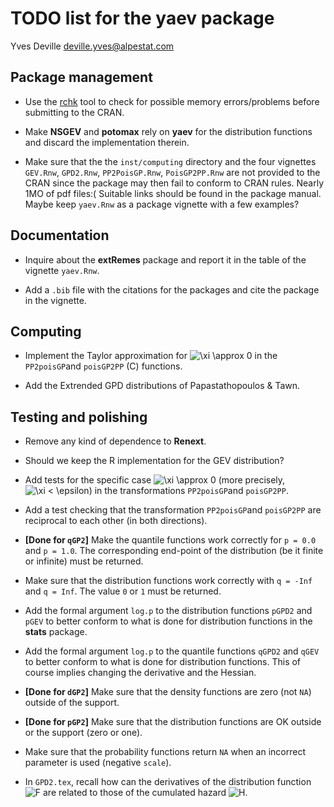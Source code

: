 TODO list for the **yaev** package
================
Yves Deville <deville.yves@alpestat.com>

## Package management

-   Use the
    [rchk](https://developer.r-project.org/Blog/public/2019/04/18/common-protect-errors/)
    tool to check for possible memory errors/problems before submitting
    to the CRAN.

-   Make **NSGEV** and **potomax** rely on **yaev** for the distribution
    functions and discard the implementation therein.

-   Make sure that the the `inst/computing` directory and the four
    vignettes `GEV.Rnw`, `GPD2.Rnw`, `PP2PoisGP.Rnw`, `PoisGP2PP.Rnw`
    are not provided to the CRAN since the package may then fail to
    conform to CRAN rules. Nearly 1MO of pdf files:( Suitable links
    should be found in the package manual. Maybe keep `yaev.Rnw` as a
    package vignette with a few examples?

## Documentation

-   Inquire about the **extRemes** package and report it in the table of
    the vignette `yaev.Rnw`.

-   Add a `.bib` file with the citations for the packages and cite the
    package in the vignette.

## Computing

-   Implement the Taylor approximation for
    ![\\xi \\approx 0](https://latex.codecogs.com/png.image?%5Cdpi%7B110%7D&space;%5Cbg_white&space;%5Cxi%20%5Capprox%200 "\xi \approx 0")
    in the `PP2poisGP`and `poisGP2PP` (C) functions.

-   Add the Extrended GPD distributions of Papastathopoulos & Tawn.

## Testing and polishing

-   Remove any kind of dependence to **Renext**.

-   Should we keep the R implementation for the GEV distribution?

-   Add tests for the specific case
    ![\\xi \\approx 0](https://latex.codecogs.com/png.image?%5Cdpi%7B110%7D&space;%5Cbg_white&space;%5Cxi%20%5Capprox%200 "\xi \approx 0")
    (more precisely,
    ![\\xi \< \\epsilon](https://latex.codecogs.com/png.image?%5Cdpi%7B110%7D&space;%5Cbg_white&space;%5Cxi%20%3C%20%5Cepsilon "\xi < \epsilon"))
    in the transformations `PP2poisGP`and `poisGP2PP`.

-   Add a test checking that the transformation `PP2poisGP`and
    `poisGP2PP` are reciprocal to each other (in both directions).

-   **\[Done for `qGP2`\]** Make the quantile functions work correctly
    for `p = 0.0` and `p = 1.0`. The corresponding end-point of the
    distribution (be it finite or infinite) must be returned.

-   Make sure that the distribution functions work correctly with
    `q = -Inf` and `q = Inf`. The value `0` or `1` must be returned.

-   Add the formal argument `log.p` to the distribution functions
    `pGPD2` and `pGEV` to better conform to what is done for
    distribution functions in the **stats** package.

-   Add the formal argument `log.p` to the quantile functions `qGPD2`
    and `qGEV` to better conform to what is done for distribution
    functions. This of course implies changing the derivative and the
    Hessian.

-   **\[Done for `dGP2`\]** Make sure that the density functions are
    zero (not `NA`) outside of the support.

-   **\[Done for `pGP2`\]** Make sure that the distribution functions
    are OK outside or the support (zero or one).

-   Make sure that the probability functions return `NA` when an
    incorrect parameter is used (negative `scale`).

-   In `GPD2.tex`, recall how can the derivatives of the distribution
    function
    ![F](https://latex.codecogs.com/png.image?%5Cdpi%7B110%7D&space;%5Cbg_white&space;F "F")
    are related to those of the cumulated hazard
    ![H](https://latex.codecogs.com/png.image?%5Cdpi%7B110%7D&space;%5Cbg_white&space;H "H").
